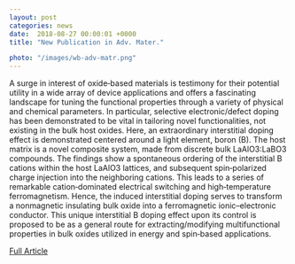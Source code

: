 ```yaml
---                                                                                                                                                                                      
layout: post                                                                                                                                                                             
categories: news                                                                                                                                                                 
date:  2018-08-27 00:00:01 +0000                                                                                                                                                        
title: "New Publication in Adv. Mater."

photo: "/images/wb-adv-matr.png"
---            
```



A surge in interest of oxide‐based materials is testimony for their potential utility in a wide array of device applications and offers a fascinating landscape for tuning the functional properties through a variety of physical and chemical parameters. In particular, selective electronic/defect doping has been demonstrated to be vital in tailoring novel functionalities, not existing in the bulk host oxides. Here, an extraordinary interstitial doping effect is demonstrated centered around a light element, boron (B). The host matrix is a novel composite system, made from discrete bulk LaAlO3:LaBO3 compounds. The findings show a spontaneous ordering of the interstitial B cations within the host LaAlO3 lattices, and subsequent spin‐polarized charge injection into the neighboring cations. This leads to a series of remarkable cation‐dominated electrical switching and high‐temperature ferromagnetism. Hence, the induced interstitial doping serves to transform a nonmagnetic insulating bulk oxide into a ferromagnetic ionic–electronic conductor. This unique interstitial B doping effect upon its control is proposed to be as a general route for extracting/modifying multifunctional properties in bulk oxides utilized in energy and spin‐based applications. 


[Full Article](https://onlinelibrary.wiley.com/doi/full/10.1002/adma.201802025)
